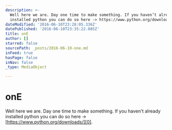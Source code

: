 ```yaml
---
description: >-
  Well here we are. Day one time to make something. If you haven’t already
  installed python you can do so here -> https://www.python.org/downloads/. 
dateModified: '2016-06-10T23:28:05.336Z'
datePublished: '2016-06-10T23:35:22.085Z'
title: onE
author: []
starred: false
sourcePath: _posts/2016-06-10-one.md
inFeed: true
hasPage: false
inNav: false
_type: MediaObject

---
```

# onE

Well here we are. Day one time to make something. If you haven't already installed python you can do so here -\> [https://www.python.org/downloads/][0]. 

[0]: https://www.python.org/downloads/ "here"